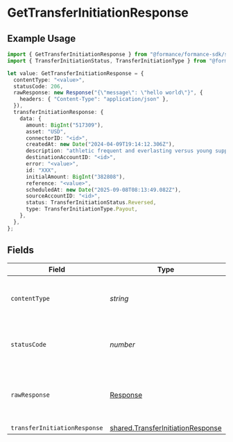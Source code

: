 # GetTransferInitiationResponse

## Example Usage

```typescript
import { GetTransferInitiationResponse } from "@formance/formance-sdk/sdk/models/operations";
import { TransferInitiationStatus, TransferInitiationType } from "@formance/formance-sdk/sdk/models/shared";

let value: GetTransferInitiationResponse = {
  contentType: "<value>",
  statusCode: 206,
  rawResponse: new Response("{\"message\": \"hello world\"}", {
    headers: { "Content-Type": "application/json" },
  }),
  transferInitiationResponse: {
    data: {
      amount: BigInt("517309"),
      asset: "USD",
      connectorID: "<id>",
      createdAt: new Date("2024-04-09T19:14:12.306Z"),
      description: "athletic frequent and everlasting versus young supposing",
      destinationAccountID: "<id>",
      error: "<value>",
      id: "XXX",
      initialAmount: BigInt("382808"),
      reference: "<value>",
      scheduledAt: new Date("2025-09-08T08:13:49.082Z"),
      sourceAccountID: "<id>",
      status: TransferInitiationStatus.Reversed,
      type: TransferInitiationType.Payout,
    },
  },
};
```

## Fields

| Field                                                                                         | Type                                                                                          | Required                                                                                      | Description                                                                                   |
| --------------------------------------------------------------------------------------------- | --------------------------------------------------------------------------------------------- | --------------------------------------------------------------------------------------------- | --------------------------------------------------------------------------------------------- |
| `contentType`                                                                                 | *string*                                                                                      | :heavy_check_mark:                                                                            | HTTP response content type for this operation                                                 |
| `statusCode`                                                                                  | *number*                                                                                      | :heavy_check_mark:                                                                            | HTTP response status code for this operation                                                  |
| `rawResponse`                                                                                 | [Response](https://developer.mozilla.org/en-US/docs/Web/API/Response)                         | :heavy_check_mark:                                                                            | Raw HTTP response; suitable for custom response parsing                                       |
| `transferInitiationResponse`                                                                  | [shared.TransferInitiationResponse](../../../sdk/models/shared/transferinitiationresponse.md) | :heavy_minus_sign:                                                                            | OK                                                                                            |